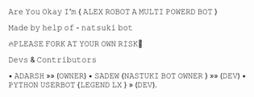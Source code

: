 
𝙰𝚛𝚎 𝚈𝚘𝚞 𝙾𝚔𝚊𝚢 𝙸'𝚖 { 𝙰𝙻𝙴𝚇 𝚁𝙾𝙱𝙾𝚃 𝙰 𝙼𝚄𝙻𝚃𝙸 𝙿𝙾𝚆𝙴𝚁𝙳 𝙱𝙾𝚃 } 


𝙼𝚊𝚍𝚎 𝚋𝚢 𝚑𝚎𝚕𝚙 𝚘𝚏 - 𝚗𝚊𝚝𝚜𝚞𝚔𝚒 𝚋𝚘𝚝



🔥𝙿𝙻𝙴𝙰𝚂𝙴 𝙵𝙾𝚁𝙺 𝙰𝚃 𝚈𝙾𝚄𝚁 𝙾𝚆𝙽 𝚁𝙸𝚂𝙺👿


𝙳𝚎𝚟𝚜 & 𝙲𝚘𝚗𝚝𝚛𝚒𝚋𝚞𝚝𝚘𝚛𝚜

• 𝙰𝙳𝙰𝚁𝚂𝙷 »»  (𝙾𝚆𝙽𝙴𝚁)
• 𝚂𝙰𝙳𝙴𝚆 {𝙽𝙰𝚂𝚃𝚄𝙺𝙸 𝙱𝙾𝚃 𝙾𝚆𝙽𝙴𝚁 }  »»  (𝙳𝙴𝚅)
  • 𝙿𝚈𝚃𝙷𝙾𝙽 𝚄𝚂𝙴𝚁𝙱𝙾𝚃 {𝙻𝙴𝙶𝙴𝙽𝙳 𝙻𝚇 } »    (𝙳𝙴𝚅).

